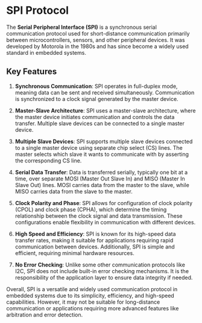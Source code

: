 # SPI Protocol

The **Serial Peripheral Interface (SPI)** is a synchronous serial communication protocol used for short-distance communication primarily between microcontrollers, sensors, and other peripheral devices. It was developed by Motorola in the 1980s and has since become a widely used standard in embedded systems.

## Key Features

1. **Synchronous Communication**: SPI operates in full-duplex mode, meaning data can be sent and received simultaneously. Communication is synchronized to a clock signal generated by the master device.

2. **Master-Slave Architecture**: SPI uses a master-slave architecture, where the master device initiates communication and controls the data transfer. Multiple slave devices can be connected to a single master device.

3. **Multiple Slave Devices**: SPI supports multiple slave devices connected to a single master device using separate chip select (CS) lines. The master selects which slave it wants to communicate with by asserting the corresponding CS line.

4. **Serial Data Transfer**: Data is transferred serially, typically one bit at a time, over separate MOSI (Master Out Slave In) and MISO (Master In Slave Out) lines. MOSI carries data from the master to the slave, while MISO carries data from the slave to the master.

5. **Clock Polarity and Phase**: SPI allows for configuration of clock polarity (CPOL) and clock phase (CPHA), which determine the timing relationship between the clock signal and data transmission. These configurations enable flexibility in communication with different devices.

6. **High Speed and Efficiency**: SPI is known for its high-speed data transfer rates, making it suitable for applications requiring rapid communication between devices. Additionally, SPI is simple and efficient, requiring minimal hardware resources.

7. **No Error Checking**: Unlike some other communication protocols like I2C, SPI does not include built-in error checking mechanisms. It is the responsibility of the application layer to ensure data integrity if needed.

Overall, SPI is a versatile and widely used communication protocol in embedded systems due to its simplicity, efficiency, and high-speed capabilities. However, it may not be suitable for long-distance communication or applications requiring more advanced features like arbitration and error detection.

